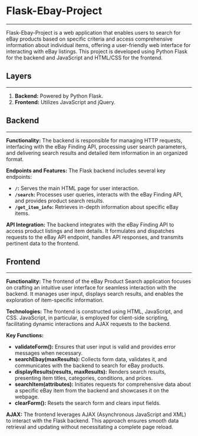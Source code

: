 # Flask-Ebay-Project
---

Flask-Ebay-Project is a web application that enables users to search for eBay products based on specific criteria and access comprehensive information about individual items, offering a user-friendly web interface for interacting with eBay listings. This project is developed using Python Flask for the backend and JavaScript and HTML/CSS for the frontend.

## Layers
---

1. **Backend:** Powered by Python Flask.
2. **Frontend:** Utilizes JavaScript and jQuery.

## Backend
---

**Functionality:** The backend is responsible for managing HTTP requests, interfacing with the eBay Finding API, processing user search parameters, and delivering search results and detailed item information in an organized format.

**Endpoints and Features:** The Flask backend includes several key endpoints:

- **`/`:** Serves the main HTML page for user interaction.
- **`/search`:** Processes user queries, interacts with the eBay Finding API, and provides product search results.
- **`/get_item_info`:** Retrieves in-depth information about specific eBay items.

**API Integration:** The backend integrates with the eBay Finding API to access product listings and item details. It formulates and dispatches requests to the eBay API endpoint, handles API responses, and transmits pertinent data to the frontend.

## Frontend
---

**Functionality:** The frontend of the eBay Product Search application focuses on crafting an intuitive user interface for seamless interaction with the backend. It manages user input, displays search results, and enables the exploration of item-specific information.

**Technologies:** The frontend is constructed using HTML, JavaScript, and CSS. JavaScript, in particular, is employed for client-side scripting, facilitating dynamic interactions and AJAX requests to the backend.

**Key Functions:**

- **validateForm():** Ensures that user input is valid and provides error messages when necessary.
- **searchEbay(maxResults):** Collects form data, validates it, and communicates with the backend to search for eBay products.
- **displayResults(results, maxResults):** Renders search results, presenting item titles, categories, conditions, and prices.
- **searchItem(attributes):** Initiates requests for comprehensive data about a specific eBay item from the backend and showcases it on the webpage.
- **clearForm():** Resets the search form and clears input fields.

**AJAX:** The frontend leverages AJAX (Asynchronous JavaScript and XML) to interact with the Flask backend. This approach ensures smooth data retrieval and updating without necessitating a complete page reload.

